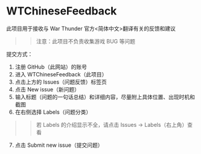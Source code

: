 # WTChineseFeedback
此项目用于接收与 War Thunder 官方<简体中文>翻译有关的反馈和建议
>>注意：此项目不负责收集游戏 BUG 等问题


提交方式：
1. 注册 GitHub（此网站）的账号
2. 进入 WTChineseFeedback（此项目）
3. 点击上方的 Issues（问题反馈）标签页
4. 点击 New issue（新问题）
5. 输入标题（问题的一句话总结）和详细内容，尽量附上具体位置、出现时机和截图
6. 在右侧选择 Labels（问题分类）
>>若 Labels 的介绍显示不全，请点击 Issues -> Labels（右上角）查看
7. 点击 Submit new issue（提交问题）
